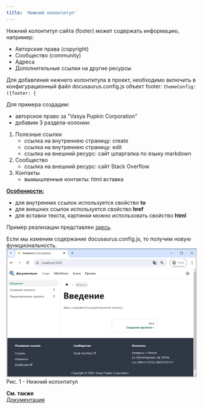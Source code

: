 ```yaml
---
title: 'Нижний колонтитул'
---
```


Нижний колонтитул сайта (footer) может содержать информацию, например:

- Авторские права (copyright)
- Сообщество (community)
- Адреса
- Дополнительные ссылки на другие ресурсы

Для добавления нижнего колонтитула в проект, необходимо включить в конфигурационный файл docusaurus.config.js объект footer: 
`themeConfig: ({footer: {`

Для примера создадим: 
- авторское право за "Vasya Pupkin Corporation"
- добавим 3 раздела-колонки:
1. Полезные ссылки
   - ссылка на внутреннею страницу: create
   - ссылка на внутреннею страницу: edit
   - ссылка на внешний ресурс: сайт шпаргалка по языку markdown 
2. Сообщество
   - ссылка на внешний ресурс: сайт Stack Overflow
3. Контакты
   - вымышленные контакты: html вставка

<u>**Особенности:**</u>
- для внутренних ссылок используется свойство **to**
- для внешних ссылок используется свойство **href**
- для вставки текста, картинки можно использовать свойство **html**

Пример реализации представлен [здесь](pathname:///files/docusaurus.config_footer.txt).

Если мы изменим содержание docusaurus.config.js, то получим новую функциональность.  
![](img/footer-bar1.png)  
Рис. 1 - Нижний колонтитул

**См. также**  
[Документация](https://docusaurus.io/docs/api/themes/configuration#footer-1)

